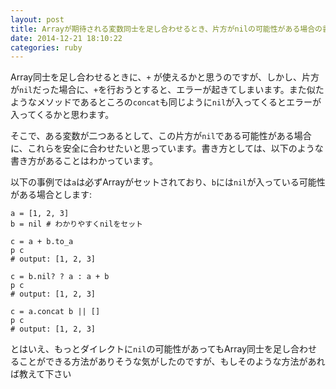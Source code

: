 ```yaml
---
layout: post
title: Arrayが期待される変数同士を足し合わせるとき、片方がnilの可能性がある場合の書き方
date: 2014-12-21 18:10:22
categories: ruby
---
```

<!-- {% raw %} -->
<p>Array同士を足し合わせるときに、<code>+</code> が使えるかと思うのですが、しかし、片方が<code>nil</code>だった場合に、<code>+</code>を行おうとすると、エラーが起きてしまいます。また似たようなメソッドであるところの<code>concat</code>も同じように<code>nil</code>が入ってくるとエラーが入ってくるかと思わます。</p>

<p>そこで、ある変数が二つあるとして、この片方が<code>nil</code>である可能性がある場合に、これらを安全に合わせたいと思っています。書き方としては、以下のような書き方があることはわかっています。</p>

<p>以下の事例では<code>a</code>は必ずArrayがセットされており、<code>b</code>には<code>nil</code>が入っている可能性がある場合とします:</p>

<pre><code>a = [1, 2, 3]
b = nil # わかりやすくnilをセット

c = a + b.to_a
p c
# output: [1, 2, 3]

c = b.nil? ? a : a + b
p c
# output: [1, 2, 3]

c = a.concat b || []
p c
# output: [1, 2, 3]
</code></pre>

<p>とはいえ、もっとダイレクトに<code>nil</code>の可能性があってもArray同士を足し合わせることができる方法がありそうな気がしたのですが、もしそのような方法があれば教えて下さい</p>
<!-- {% endraw %} -->
